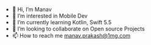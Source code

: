 - 👋 Hi, I’m Manav
- 👀 I’m interested in Mobile Dev
- 🌱 I’m currently learning Kotlin, Swift 5.5
- 💞️ I’m looking to collaborate on Open source Projects
- 📫 How to reach me manav.prakash@1mg.com

<!---
manav1mg/manav1mg is a ✨ special ✨ repository because its `README.md` (this file) appears on your GitHub profile.
You can click the Preview link to take a look at your changes.
--->
